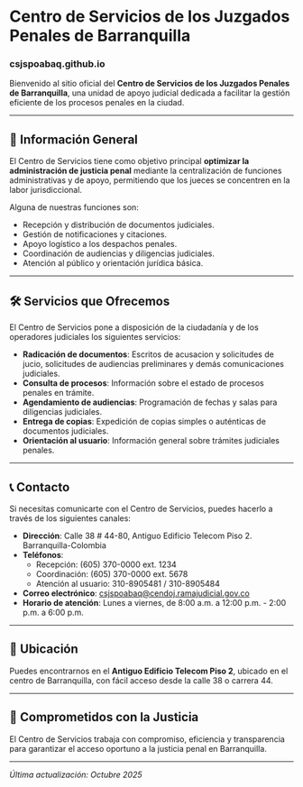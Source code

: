 
# Centro de Servicios de los Juzgados Penales de Barranquilla
### csjspoabaq.github.io
Bienvenido al sitio oficial del **Centro de Servicios de los Juzgados Penales de Barranquilla**, una unidad de apoyo judicial dedicada a facilitar la gestión eficiente de los procesos penales en la ciudad.

---

## 📌 Información General

El Centro de Servicios tiene como objetivo principal **optimizar la administración de justicia penal** mediante la centralización de funciones administrativas y de apoyo, permitiendo que los jueces se concentren en la labor jurisdiccional.

Alguna de nuestras funciones son:

- Recepción y distribución de documentos judiciales.
- Gestión de notificaciones y citaciones.
- Apoyo logístico a los despachos penales.
- Coordinación de audiencias y diligencias judiciales.
- Atención al público y orientación jurídica básica.

---

## 🛠️ Servicios que Ofrecemos

El Centro de Servicios pone a disposición de la ciudadanía y de los operadores judiciales los siguientes servicios:

- **Radicación de documentos**: Escritos de acusacion y solicitudes de jucio, solicitudes de audiencias preliminares y demás comunicaciones judiciales.
- **Consulta de procesos**: Información sobre el estado de procesos penales en trámite.
- **Agendamiento de audiencias**: Programación de fechas y salas para diligencias judiciales.
- **Entrega de copias**: Expedición de copias simples o auténticas de documentos judiciales.
- **Orientación al usuario**: Información general sobre trámites judiciales penales.

---

## 📞 Contacto

Si necesitas comunicarte con el Centro de Servicios, puedes hacerlo a través de los siguientes canales:

- **Dirección**: Calle 38 # 44-80, Antiguo Edificio Telecom Piso 2. Barranquilla-Colombia
- **Teléfonos**:
  - Recepción: (605) 370-0000 ext. 1234
  - Coordinación: (605) 370-0000 ext. 5678
  - Atención al usuario: 310-8905481 / 310-8905484
- **Correo electrónico**: csjspoabaq@cendoj.ramajudicial.gov.co
- **Horario de atención**: Lunes a viernes, de 8:00 a.m. a 12:00 p.m. -  2:00 p.m. a 6:00 p.m.

---

## 🧭 Ubicación

Puedes encontrarnos en el **Antiguo Edificio Telecom Piso 2**, ubicado en el centro de Barranquilla, con fácil acceso desde la calle 38 o carrera 44.

---

## 🤝 Comprometidos con la Justicia

El Centro de Servicios trabaja con compromiso, eficiencia y transparencia para garantizar el acceso oportuno a la justicia penal en Barranquilla.

---

*Última actualización: Octubre 2025*

